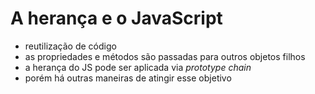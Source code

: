 # A herança e o JavaScript
- reutilização de código
- as propriedades e métodos são passadas para outros objetos filhos
- a herança do JS pode ser aplicada via _prototype chain_
- porém há outras maneiras de atingir esse objetivo

